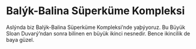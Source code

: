 # Balýk-Balina Süperküme Kompleksi

Aslýnda biz Balýk-Balina Süperküme Kompleksi’nde yaþýyoruz. Bu Büyük Sloan
Duvarý’ndan sonra bilinen en büyük ikinci nesnedir. Bence ikincilik de baya
güzel.
